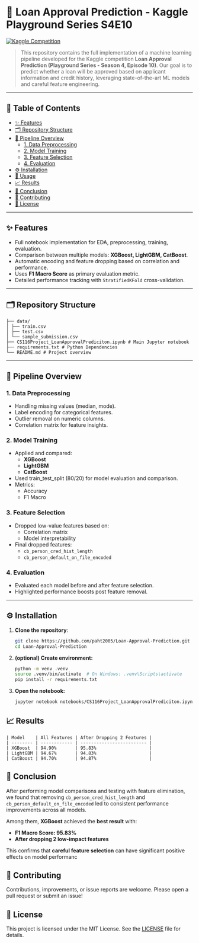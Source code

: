 # 🏦 Loan Approval Prediction - Kaggle Playground Series S4E10

[![Kaggle Competition](https://img.shields.io/badge/Kaggle-Playground_S4E10-blue)](https://www.kaggle.com/competitions/playground-series-s4e10)

> This repository contains the full implementation of a machine learning pipeline developed for the Kaggle competition **Loan Approval Prediction (Playground Series - Season 4, Episode 10)**. Our goal is to predict whether a loan will be approved based on applicant information and credit history, leveraging state-of-the-art ML models and careful feature engineering.

---

## 📖 Table of Contents

- [✨ Features](#-features)
- [🗂️ Repository Structure](#️-repository-structure)
- [🚀 Pipeline Overview](#-pipeline-overview)
  - [1. Data Preprocessing](#1-data-preprocessing)
  - [2. Model Training](#2-model-training)
  - [3. Feature Selection](#3-feature-selection)
  - [4. Evaluation](#4-evaluation)
- [⚙️ Installation](#️-installation)
- [🎯 Usage](#-usage)
- [📈 Results](#-results)
- [📌 Conclusion](#-conclusion)
- [🤝 Contributing](#-contributing)
- [📄 License](#-license)

---

## ✨ Features

- Full notebook implementation for EDA, preprocessing, training, evaluation.
- Comparison between multiple models: **XGBoost, LightGBM, CatBoost**.
- Automatic encoding and feature dropping based on correlation and performance.
- Uses **F1 Macro Score** as primary evaluation metric.
- Detailed performance tracking with `StratifiedKFold` cross-validation.

---

## 🗂️ Repository Structure

```
├── data/
│ ├── train.csv
│ ├── test.csv
│ └── sample_submission.csv
├── CS116Project_LoanApprovalPrediciton.ipynb # Main Jupyter notebook
├── requirements.txt # Python Dependencies
└── README.md # Project overview

```

---

## 🚀 Pipeline Overview

### 1. Data Preprocessing

- Handling missing values (median, mode).
- Label encoding for categorical features.
- Outlier removal on numeric columns.
- Correlation matrix for feature insights.

### 2. Model Training

- Applied and compared:
  - **XGBoost**
  - **LightGBM**
  - **CatBoost**
- Used train_test_split (80/20) for model evaluation and comparison.
- Metrics:
  - Accuracy
  - F1 Macro

### 3. Feature Selection

- Dropped low-value features based on:
  - Correlation matrix
  - Model interpretability
- Final dropped features:
  - `cb_person_cred_hist_length`
  - `cb_person_default_on_file_encoded`

### 4. Evaluation

- Evaluated each model before and after feature selection.
- Highlighted performance boosts post feature removal.

---

## ⚙️ Installation
1. **Clone the repository**:
   ```bash
   git clone https://github.com/paht2005/Loan-Approval-Prediction.git
   cd Loan-Approval-Prediction
   ```
2. **(optional) Create environment:**
   ```bash
   python -m venv .venv
   source .venv/bin/activate  # On Windows: .venv\Scripts\activate
   pip install -r requirements.txt
   ```
3. **Open the notebook:**
   ```bash
   jupyter notebook notebooks/CS116Project_LoanApprovalPrediciton.ipynb
   ```
## 📈 Results
```
| Model    | All Features | After Dropping 2 Features |
| -------- | ------------ | ------------------------- |
| XGBoost  | 94.90%       | 95.83%                    |
| LightGBM | 94.67%       | 94.83%                    |
| CatBoost | 94.70%       | 94.87%                    |
```
## 📌 Conclusion
After performing model comparisons and testing with feature elimination, we found that removing ``cb_person_cred_hist_length`` and ``cb_person_default_on_file_encoded`` led to consistent performance improvements across all models.

Among them, **XGBoost** achieved the **best result** with:
- **F1 Macro Score: 95.83%**
- **After dropping 2 low-impact features**

This confirms that **careful feature selection** can have significant positive effects on model performanc

## 🤝 Contributing
Contributions, improvements, or issue reports are welcome. Please open a pull request or submit an issue!

## 📄 License

This project is licensed under the MIT License. See the [LICENSE](./LICENSE) file for details.

